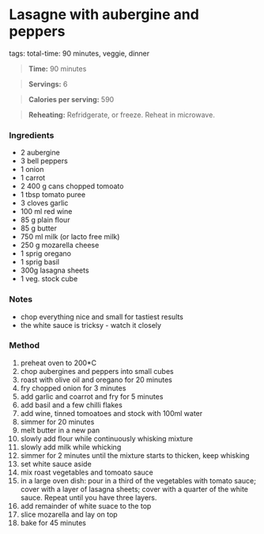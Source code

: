 # Lasagne with aubergine and peppers
tags: total-time: 90 minutes, veggie, dinner

> **Time:** 90 minutes 

> **Servings:** 6 

> **Calories per serving:** 590

> **Reheating:** Refridgerate, or freeze. Reheat in microwave.

### Ingredients

* 2 aubergine
* 3 bell peppers
* 1 onion
* 1 carrot
* 2 400 g cans chopped tomoato
* 1 tbsp tomato puree
* 3 cloves garlic
* 100 ml red wine
* 85 g plain flour
* 85 g butter
* 750 ml milk (or lacto free milk)
* 250 g mozarella cheese
* 1 sprig oregano
* 1 sprig basil
* 300g lasagna sheets
* 1 veg. stock cube

### Notes

* chop everything nice and small for tastiest results
* the white sauce is tricksy - watch it closely 

### Method

1. preheat oven to 200*C
2. chop aubergines and peppers into small cubes
3. roast with olive oil and oregano for 20 minutes
4. fry chopped onion for 3 minutes
5. add garlic and coarrot and fry for 5 minutes
6. add basil and a few chilli flakes
7. add wine, tinned tomoatoes and stock with 100ml water
8. simmer for 20 minutes
9. melt butter in a new pan
10. slowly add flour while continuously whisking mixture
11. slowly add milk while whicking
12. simmer for 2 minutes until the mixture starts to thicken, keep whisking
13. set white sauce aside
14. mix roast vegetables and tomoato sauce
14. in a large oven dish: pour in a third of the vegetables with tomato sauce; cover with a layer of lasagna sheets; cover with a quarter of the white sauce. Repeat until you have three layers. 
15. add remainder of white suace to the top
16. slice mozarella and lay on top
17. bake for 45 minutes
